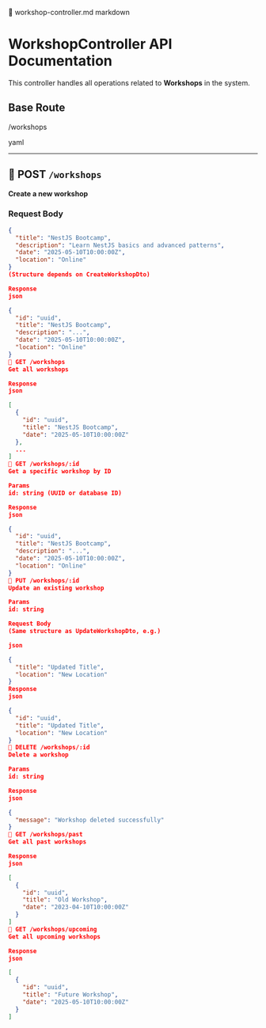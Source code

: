 📄 workshop-controller.md
markdown

# WorkshopController API Documentation

This controller handles all operations related to **Workshops** in the system.

## Base Route

/workshops

yaml


---

## 🔹 POST `/workshops`

**Create a new workshop**

### Request Body

```json
{
  "title": "NestJS Bootcamp",
  "description": "Learn NestJS basics and advanced patterns",
  "date": "2025-05-10T10:00:00Z",
  "location": "Online"
}
(Structure depends on CreateWorkshopDto)

Response
json

{
  "id": "uuid",
  "title": "NestJS Bootcamp",
  "description": "...",
  "date": "2025-05-10T10:00:00Z",
  "location": "Online"
}
🔹 GET /workshops
Get all workshops

Response
json

[
  {
    "id": "uuid",
    "title": "NestJS Bootcamp",
    "date": "2025-05-10T10:00:00Z"
  },
  ...
]
🔹 GET /workshops/:id
Get a specific workshop by ID

Params
id: string (UUID or database ID)

Response
json

{
  "id": "uuid",
  "title": "NestJS Bootcamp",
  "description": "...",
  "date": "2025-05-10T10:00:00Z",
  "location": "Online"
}
🔹 PUT /workshops/:id
Update an existing workshop

Params
id: string

Request Body
(Same structure as UpdateWorkshopDto, e.g.)

json

{
  "title": "Updated Title",
  "location": "New Location"
}
Response
json

{
  "id": "uuid",
  "title": "Updated Title",
  "location": "New Location"
}
🔹 DELETE /workshops/:id
Delete a workshop

Params
id: string

Response
json

{
  "message": "Workshop deleted successfully"
}
🔹 GET /workshops/past
Get all past workshops

Response
json

[
  {
    "id": "uuid",
    "title": "Old Workshop",
    "date": "2023-04-10T10:00:00Z"
  }
]
🔹 GET /workshops/upcoming
Get all upcoming workshops

Response
json

[
  {
    "id": "uuid",
    "title": "Future Workshop",
    "date": "2025-05-10T10:00:00Z"
  }
]

